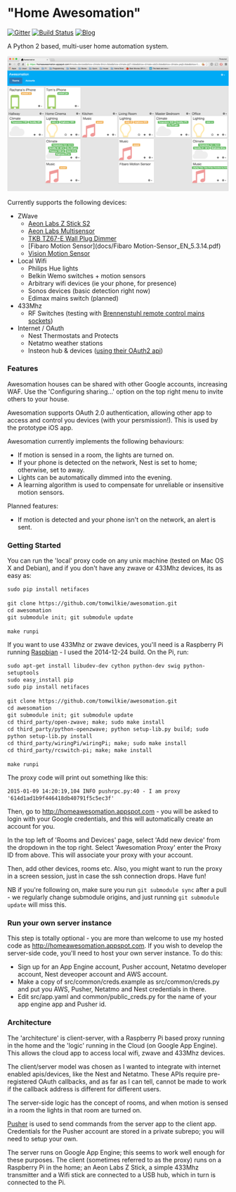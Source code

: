 # "Home Awesomation"

[![Gitter](https://badges.gitter.im/Join%20Chat.svg)](https://gitter.im/tomwilkie/awesomation?utm_source=badge&utm_medium=badge&utm_campaign=pr-badge&utm_content=badge) [![Build Status](https://travis-ci.org/tomwilkie/awesomation.svg?branch=master)](https://travis-ci.org/tomwilkie/awesomation) [![Blog](https://img.shields.io/badge/awesomation-blog-green.svg)](http://homeawesomation.blogspot.co.uk/)

A Python 2 based, multi-user home automation system.

![Screenshot](/docs/screenshot.png?raw=true)

Currently supports the following devices:
* ZWave
  * [Aeon Labs Z Stick S2](docs/Aeonstick2.pdf)
  * [Aeon Labs Multisensor](docs/aeotec_multisensor_tech.pdf)
  * [TKB TZ67-E Wall Plug Dimmer](docs/TKB_TZ67-E.pdf)
  * [Fibaro Motion Sensor](docs/Fibaro Motion-Sensor_EN_5.3.14.pdf)
  * [Vision Motion Sensor](docs/z_wave_vision_motion_detector_manual.pdf)
* Local Wifi
  * Philips Hue lights
  * Belkin Wemo switches + motion sensors
  * Arbitrary wifi devices (ie your phone, for presence)
  * Sonos devices (basic detection right now)
  * Edimax mains switch (planned)
* 433Mhz
  * RF Switches (testing with [Brennenstuhl remote control mains sockets](http://www.amazon.co.uk/dp/B003BIFLSY))
* Internet / OAuth
  * Nest Thermostats and Protects
  * Netatmo weather stations
  * Insteon hub & devices ([using their OAuth2 api](http://docs.insteon.apiary.io/))


### Features

Awesomation houses can be shared with other Google accounts, increasing WAF.  Use the
'Configuring sharing...' option on the top right menu to invite others to your house.

Awesomation supports OAuth 2.0 authentication, allowing other app to access and control
you devices (with your persmission!).  This is used by the prototype iOS app.

Awesomation currently implements the following behaviours:
* If motion is sensed in a room, the lights are turned on.
* If your phone is detected on the network, Nest is set to home; otherwise, set to away.
* Lights can be automatically dimmed into the evening.
* A learning algorithm is used to compensate for unreliable or insensitive motion sensors.

Planned features:
* If motion is detected and your phone isn't on the network, an alert is sent.

### Getting Started

You can run the 'local' proxy code on any unix machine (tested on Mac OS X and Debian), and if you don't have any zwave or 433Mhz devices, its as easy as:

    sudo pip install netifaces

    git clone https://github.com/tomwilkie/awesomation.git
    cd awesomation
    git submodule init; git submodule update

    make runpi

If you want to use 433Mhz or zwave devices, you'll need is a Raspberry Pi running [Raspbian](http://www.raspberrypi.org/downloads/) - I used the 2014-12-24 build.  On the Pi, run:

    sudo apt-get install libudev-dev cython python-dev swig python-setuptools
    sudo easy_install pip
    sudo pip install netifaces

    git clone https://github.com/tomwilkie/awesomation.git
    cd awesomation
    git submodule init; git submodule update
    cd third_party/open-zwave; make; sudo make install
    cd third_party/python-openzwave; python setup-lib.py build; sudo python setup-lib.py install
    cd third_party/wiringPi/wiringPi; make; sudo make install
    cd third_party/rcswitch-pi; make; make install

    make runpi

The proxy code will print out something like this:

    2015-01-09 14:20:19,104 INFO pushrpc.py:40 - I am proxy '614d1ad1b9f446418db40791f5c5ec3f'

Then, go to http://homeawesomation.appspot.com - you will be asked to login with your Google
credentials, and this will automatically create an account for you.

In the top left of 'Rooms and Devices' page, select 'Add new device' from the dropdown in the
top right.  Select 'Awesomation Proxy' enter the Proxy ID from above.  This will associate
your proxy with your account.

Then, add other devices, rooms etc.  Also, you might want to run the proxy in a screen
session, just in case the ssh connection drops.  Have fun!

NB if you're following on, make sure you run `git submodule sync` after a pull - we
regularly change submodule origins, and just running `git submodule update` will miss this.

### Run your own server instance

This step is totally optional - you are more than welcome to use my hosted code as http://homeawesomation.appspot.com. If you wish to develop the server-side code, you'll need to host your own server instance.  To do this:

* Sign up for an App Engine account, Pusher account, Netatmo developer account, Nest deveoper account and AWS account.
* Make a copy of src/common/creds.example as src/common/creds.py and put you AWS, Pusher, Netatmo and Nest credentials in there.
* Edit src/app.yaml and common/public_creds.py for the name of your app engine app and Pusher id.


### Architecture

The 'architecture' is client-server, with a Raspberry Pi based proxy running in the home and the 'logic' running in the Cloud (on Google App Engine).  This allows the cloud app to access local wifi, zwave and 433Mhz devices.

The client/server model was chosen as I wanted to integrate with internet enabled apis/devices, like the Nest and Netatmo.  These APIs require pre-registered OAuth callbacks, and as far as I can tell, cannot be made to work if the callback address is different for different users.

The server-side logic has the concept of rooms, and when motion is sensed in a room the lights in that room are turned on.

[Pusher](https://pusher.com/) is used to send commands from the server app to the client app.  Credentials for the Pusher account are stored in a private subrepo; you will need to setup your own.

The server runs on Google App Engine; this seems to work well enough for these purposes.  The client (sometimes referred to as the proxy) runs on a Raspberry Pi in the home; an Aeon Labs Z Stick, a simple 433Mhz transmitter and a Wifi stick are connected to a USB hub, which in turn is connected to the Pi.

